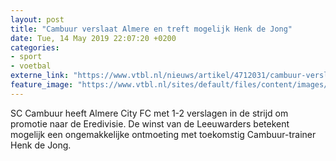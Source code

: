 ```yaml
---
layout: post
title: "Cambuur verslaat Almere en treft mogelijk Henk de Jong"
date: Tue, 14 May 2019 22:07:20 +0200
categories: 
- sport 
- voetbal 
externe_link: "https://www.vtbl.nl/nieuws/artikel/4712031/cambuur-verslaat-almere-en-treft-mogelijk-henk-de-jong"
feature_image: "https://www.vtbl.nl/sites/default/files/content/images/2019/05/14/De%20jong%20Cambuur.jpg"
---
```


SC Cambuur heeft Almere City FC met 1-2 verslagen in de strijd om promotie naar de Eredivisie. De winst van de Leeuwarders betekent mogelijk een ongemakkelijke ontmoeting met toekomstig Cambuur-trainer Henk de Jong.
